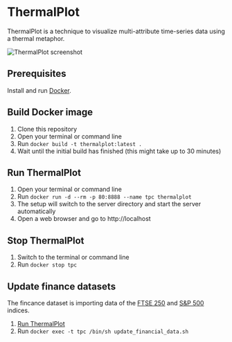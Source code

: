 # ThermalPlot

ThermalPlot is a technique to visualize multi-attribute time-series data using a thermal metaphor.

![ThermalPlot screenshot](http://thermalplot.pipes-vs-dams.at/images/card_image.png)


## Prerequisites

Install and run [Docker](https://docker.com/).


## Build Docker image

1. Clone this repository
2. Open your terminal or command line
3. Run `docker build -t thermalplot:latest .`
4. Wait until the initial build has finished (this might take up to 30 minutes)


## Run ThermalPlot

1. Open your terminal or command line
2. Run `docker run -d --rm -p 80:8888 --name tpc thermalplot`
3. The setup will switch to the server directory and start the server automatically
4. Open a web browser and go to http://localhost


## Stop ThermalPlot

1. Switch to the terminal or command line
3. Run `docker stop tpc`


## Update finance datasets

The fincance dataset is importing data of the [FTSE 250](http://www.londonstockexchange.com/exchange/prices-and-markets/stocks/indices/summary/summary-indices.html?index=MCX) and [S&P 500](http://www.spindices.com/indices/equity/sp-500) indices.

1. [Run ThermalPlot](#run-thermalplot)
2. Run `docker exec -t tpc /bin/sh update_financial_data.sh`
